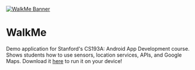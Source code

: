 [![WalkMe Banner](http://i.imgur.com/NOMJ81k.jpg)](https://play.google.com/store/apps/details?id=com.derindutz.walkme&hl=en)

# WalkMe
Demo application for Stanford's CS193A: Android App Development course. Shows students how to use sensors, location services, APIs, and Google Maps. Download it [here](https://play.google.com/store/apps/details?id=com.derindutz.walkme&hl=en) to run it on your device!
